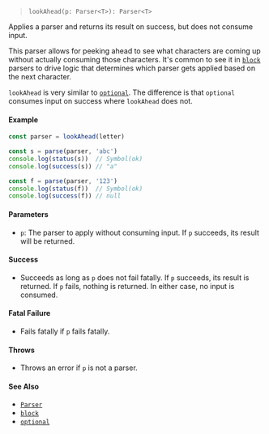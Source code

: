 <!--
 Copyright (c) 2020 Thomas J. Otterson
 
 This software is released under the MIT License.
 https://opensource.org/licenses/MIT
-->

> `lookAhead(p: Parser<T>): Parser<T>`

Applies a parser and returns its result on success, but does not consume input.

This parser allows for peeking ahead to see what characters are coming up without actually consuming those characters. It's common to see it in [`block`](block.md) parsers to drive logic that determines which parser gets applied based on the next character.

`lookAhead` is very similar to [`optional`](optional.md). The difference is that `optional` consumes input on success where `lookAhead` does not.

#### Example

```javascript
const parser = lookAhead(letter)

const s = parse(parser, 'abc')
console.log(status(s))  // Symbol(ok)
console.log(success(s)) // "a"

const f = parse(parser, '123')
console.log(status(f))  // Symbol(ok)
console.log(success(f)) // null
```

#### Parameters

* `p`: The parser to apply without consuming input. If `p` succeeds, its result will be returned.

#### Success

* Succeeds as long as `p` does not fail fatally. If `p` succeeds, its result is returned. If `p` fails, nothing is returned. In either case, no input is consumed.

#### Fatal Failure

* Fails fatally if `p` fails fatally.

#### Throws

* Throws an error if `p` is not a parser.

#### See Also

* [`Parser`](../types/parser.md)
* [`block`](block.md)
* [`optional`](optional.md)
